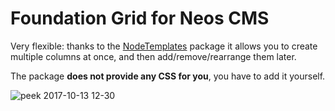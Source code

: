# Foundation Grid for Neos CMS

Very flexible: thanks to the [NodeTemplates](https://github.com/Flowpack/Flowpack.NodeTemplates) package it allows you to create multiple columns at once, and then add/remove/rearrange them later.

The package **does not provide any CSS for you**, you have to add it yourself.

![peek 2017-10-13 12-30](https://user-images.githubusercontent.com/837032/31540800-4c78c6b6-b015-11e7-8eb2-8c51823a7e3a.gif)

